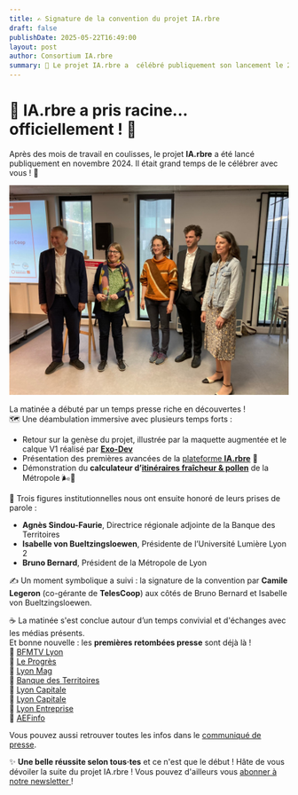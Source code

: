 ```yaml
---
title: ✍️ Signature de la convention du projet IA.rbre
draft: false
publishDate: 2025-05-22T16:49:00
layout: post
author: Consortium IA.rbre
summary: 🌳 Le projet IA.rbre a  célébré publiquement son lancement le 22 mai 2025 à l'Urban Lab au travers de la signature de la convention. Une matinée riche en démos, discours et échanges presse. Une belle étape franchie... et ce n’est que le début !
---
```

# 🌳 IA.rbre a pris racine... officiellement ! 🚀

Après des mois de travail en coulisses, le projet **IA.rbre** a été lancé publiquement en novembre 2024. Il était grand temps de le célébrer avec vous ! 🎉

![Signature la convention IA.rbre le 22 mai](signature_convention.jpg "De gauche à  droite : Bruno Bernard, Isabelle von Bueltzingsloewen, Camille Legeron, Maxime Tribolet et Agnès Sindou-Faurie")

La matinée a débuté par un temps presse riche en découvertes !   
🗺️ Une déambulation immersive avec plusieurs temps forts :

- Retour sur la genèse du projet, illustrée par la maquette augmentée et le calque V1 réalisé par [**Exo-Dev**](https://exo-dev.fr/)
- Présentation des premières avancées de la [plateforme **IA.rbre**](https://carte.iarbre.fr) 🌿
- Démonstration du **calculateur d’[itinéraires fraîcheur & pollen](https://cartes.lyon.fr/lieux-et-parcours-frais/)** de la Métropole 🌬️🌸

🎤 Trois figures institutionnelles nous ont ensuite honoré de leurs prises de parole :

- **Agnès Sindou-Faurie**, Directrice régionale adjointe de la Banque des Territoires
- **Isabelle von Bueltzingsloewen**, Présidente de l’Université Lumière Lyon 2
- **Bruno Bernard**, Président de la Métropole de Lyon

✍️ Un moment symbolique a suivi : la signature de la convention par **Camile Legeron** (co-gérante de **TelesCoop**) aux côtés de Bruno Bernard et Isabelle von Bueltzingsloewen.

☕ La matinée s'est conclue autour d’un temps convivial et d'échanges avec les médias présents.  
Et bonne nouvelle : les **premières retombées presse** sont déjà là !  
📰 [BFMTV Lyon](https://www.bfmtv.com/lyon/la-metropole-de-lyon-veut-recourir-a-l-ia-pour-planter-des-arbres_AV-202505230500.html)  
📰 [Le Progrès](https://www.leprogres.fr/economie/2025/05/24/quand-l-ia-sert-a-(mieux)-planter-des-arbres)  
📰 [Lyon Mag](https://www.lyonmag.com/article/144246/la-metropole-de-lyon-veut-faire-appel-a-l-intelligence-artificielle-pour-planter-des-arbres)  
📰 [Banque des Territoires ](https://www.banquedesterritoires.fr/lancement-du-projet-iarbre)  
📰 [Lyon ](https://www.lyoncapitale.fr/environnement/planter-des-arbres-avec-l-intelligence-artificielle-le-pari-de-la-metropole)[Capitale](https://www.lyoncapitale.fr/environnement/planter-des-arbres-avec-l-intelligence-artificielle-le-pari-de-la-metropole)  
📰 [Lyon ](https://www.lyoncapitale.fr/environnement/planter-des-arbres-avec-l-intelligence-artificielle-le-pari-de-la-metropole)[Capitale](https://www.lyoncapitale.fr/environnement/planter-des-arbres-avec-l-intelligence-artificielle-le-pari-de-la-metropole)  
📰 [Lyon Entreprise](https://www.lyon-entreprises.com/actualites/article/la-metropole-de-lyon-lance-ia-rbre-une-ia-frugale-pour-piloter-la-transition-ecologique-des-territoires)  
📰 [AEFinfo](https://www.aefinfo.fr/depeche/731716-developpe-a-lyon-le-projet-iarbre-doit-faciliter-les-politiques-de-vegetalisation-du-territoire)  

Vous pouvez aussi retrouver toutes les infos dans le [communiqué de presse](https://CP_22mai.pdf).

✨ **Une belle réussite selon tous·tes** et ce n'est que le début ! Hâte de vous dévoiler la suite du projet IA.rbre !
Vous pouvez d'ailleurs vous [abonner à notre newsletter ](https://app.keila.io/forms/nfrm_6b3DZDVg)!

